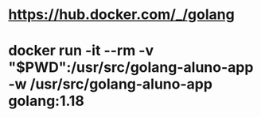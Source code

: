 # https://hub.docker.com/_/golang

# docker run -it --rm -v "$PWD":/usr/src/golang-aluno-app -w /usr/src/golang-aluno-app golang:1.18
